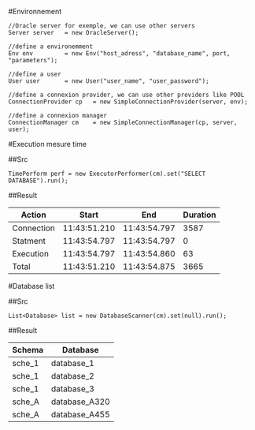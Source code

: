#Environnement

	//Oracle server for exemple, we can use other servers
    Server server 	= new OracleServer(); 
    
    //define a environemment
	Env env 		= new Env("host_adress", "database_name", port, "parameters"); 
	
	//define a user
	User user 		= new User("user_name", "user_password");
	
	//define a connexion provider, we can use other providers like POOL
	ConnectionProvider cp	= new SimpleConnectionProvider(server, env);
	
	//define a connexion manager
	ConnectionManager cm 	= new SimpleConnectionManager(cp, server, user);
	
#Execution mesure time

##Src
	
	TimePerform perf = new ExecutorPerformer(cm).set("SELECT DATABASE").run();
	
##Result	

Action | Start | End | Duration
-------|-------|-----|-----------------------------
Connection  |11:43:51.210  |11:43:54.797  | 3587 
Statment    |11:43:54.797  |11:43:54.797  |    0 
Execution   |11:43:54.797  |11:43:54.860  |   63 
Total       |11:43:51.210  |11:43:54.875  | 3665   


#Database list

##Src

	List<Database> list = new DatabaseScanner(cm).set(null).run();

##Result

Schema | Database
-------|---------
sche_1 | database_1
sche_1 | database_2
sche_1 | database_3
sche_A | database_A320
sche_A | database_A455


